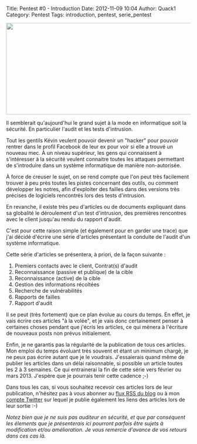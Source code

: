 Title: Pentest #0 - Introduction
Date: 2012-11-09 10:04
Author: Quack1
Category: Pentest
Tags: introduction, pentest, serie_pentest

<div align=center><a href="static/upload/pentest_licensed.png"><img src="static/upload/pentest_licensed.png" width="600" height="250" align=center /></a></div>

Il semblerait qu'aujourd'hui le grand sujet à la mode en informatique soit la sécurité. En particulier l'audit et les tests d'intrusion.

Tout les gentils Kévin veulent pouvoir devenir un "hacker" pour pouvoir rentrer dans le profil Facebook de leur ex pour voir si elle a trouvé un nouveau mec. 
À un niveau supérieur, les gens qui connaissent à s'intéresser à la sécurité veulent connaitre toutes les attaques permettant de s'introduire dans un système informatique de manière non-autorisée.

À force de creuser le sujet, on se rend compte que l'on peut très facilement trouver à peu près toutes les pistes concernant des outils, ou comment développer les notres, afin d'exploiter des failles dans des versions très précises de logiciels rencontrés lors des tests d'intrusion.

En revanche, il existe très peu d'articles ou de documents expliquant dans sa globalité le déroulement d'un test d'intrusion, des premières rencontres avec le client jusqu'au rendu du rapport d'audit.

C'est pour cette raison simple (et également pour en garder une trace) que j'ai décidé d'écrire une série d'articles présentant la conduite de l'audit d'un système informatique.

Cette série d'articles se présentera, à priori, de la façon suivante :

1. Premiers contacts avec le client, Contrat(s) d'audit
2. Reconnaissance (passive et publique) de la cible
3. Reconnaissance (active) de la cible
4. Gestion des informations récoltées
5. Recherche de vulnérabilités
6. Rapports de failles
7. Rapport d'audit

Il se peut (très fortement) que ce plan évolue au cours du temps. En effet, je vais écrire ces articles "à la volée", et je vais donc certainement penser à certaines choses pendant que j'écris les articles, ce qui mènera à l'écriture de nouveaux posts non prévus initialement.

Enfin, je ne garantis pas la régularité de la publication de tous ces articles. Mon emploi du temps évoluant très souvent et étant un minimum chargé, je ne peux pas écrire autant que je le voudrais. J'essaierais quand même de publier les articles dans un délai raisonnable, si possible un article toutes les 2 à 3 semaines. Ce qui entrainerai la fin de cette série vers février ou mars 2013. J'espère que je pourrais tenir cette cadence ;-)

Dans tous les cas, si vous souhaitez recevoir ces articles lors de leur  publication, n'hésitez pas à vous abonner au [flux RSS du blog][] ou à mon [compte Twitter][] sur lequel je publie également les liens des articles lors de leur sortie :-)

*Notez bien que je ne suis pas auditeur en sécurité, et que par conséquent les élements que je présenterais ici pourront parfois être sujets à modification et/ou amélioration. Je vous remercie d'avance de vos retours dans ces cas là.*

  [flux RSS du blog]: http://quack1.no-ip.org/feeds/all.atom.xml "Flux RSS blog"
  [compte Twitter]: http://twitter.com/_Quack1 "Twitter _Quack1"
